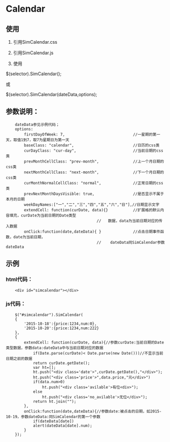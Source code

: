 # Calendar


## 使用
1. 引用SimCalendar.css
  
2. 引用SimCalendar.js

3. 使用

  $(selector).SimCalendar();

  或

  $(selector).SimCalendar(dateData,options);

##  参数说明：
		dateData参见示例代码；
		options:
			firstDayOfWeek: 7,                              //一星期的第一天，取值1到7，取7为星期日为第一天
			baseClass: "calendar",                          //日历的css类
			curDayClass: "cur-day",                         //当前日期的css类
			prevMonthCellClass: "prev-month",               //上一个月日期的css类
			nextMonthCellClass: "next-month",               //下一个月日期的css类
			curMonthNormalCellClass: "normal",              //正常日期的css类
			prevNextMonthDaysVisible: true,                 //是否显示不属于本月的日期
			weekDayNames:["一","二","三","四","五","六","日"],//日期显示文字
			extendCell: function(curDate, data){}           //扩展格的默认内容填充，curDate为当前日期的Date类型
											//   数据，data为当前日期对应的传入数据
			onClick:function(date,dateData){ }              //点击日期事件函数，date为当前日期，
											//    dateData同SimCalendar参数dateData

##  示例

### html代码：

		<div id="simcalendar"></div>
   
### js代码：
		$("#simcalendar").SimCalendar(
		{
			'2015-10-18':{price:1234,num:0},
			'2015-10-20':{price:1234,num:222}
		},
		{
			extendCell: function(curDate, data){//参数curDate:当前日期的Date类型数据，参数data:dateData中与当前日期对应的数据
				if(Date.parse(curDate)< Date.parse(new Date()))//不显示当前日期之前的数据
				return curDate.getDate();
				var ht=[];
				ht.push("<div class='date'>",curDate.getDate(),"</div>");
				ht.push("<div class='price'>",data.price,"元</div>")
				if(data.num>0)
					ht.push("<div class='avilable'>有位<div>");
				else
					ht.push("<div class='no_avilable'>无位</div>");
				return ht.join("");
			},
			onClick:function(date,dateData){//参数date:被点击的日期，如2015-10-19，参数dateData:同SimCalendar的第一个参数
				if(dateData[date])
				alert(dateData[date].num);
			}
		});
